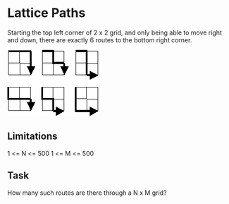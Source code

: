 # Lattice Paths

Starting the top left corner of 2 x 2 grid, and only being able to move right and down,
there are exactly 6 routes to the bottom right corner.

![Lattice Paths 2 x 2 Grid](https://raw.githubusercontent.com/alv2017/ProjectEuler/main/Images/LatticePaths/lattice_paths_routes.gif)

## Limitations

1 <= N <= 500
1 <= M <= 500

## Task

How many such routes are there through a N x M grid?

